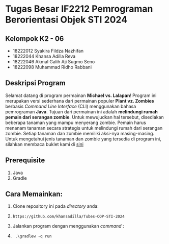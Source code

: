 # Tugas Besar IF2212 Pemrograman Berorientasi Objek STI 2024

## Kelompok K2 - 06

* 18222012 Syakira Fildza Nazhifan <br>
* 18222044 Khansa Adilla Reva <br>
* 18222046 Akmal Galih Aji Sugmo Seno <br>
* 18222098 Muhammad Ridho Rabbani <br>

## Deskripsi Program

Selamat datang di program permainan **Michael vs. Lalapan**! Program ini merupakan versi sederhana dari permainan populer **Plant vz. Zombies** berbasis *Command Line Interface* (CLI) menggunakan bahasa pemrograman **Java**. Tujuan dari permainan ini adalah **melindungi rumah pemain dari serangan zombie**. Untuk mewujudkan hal tersebut, disediakan beberapa tanaman yang mampu menyerang zombie. Pemain harus menanam tanaman secara strategis untuk melindungi rumah dari serangan zombie. Setiap tanaman dan zombie memiliki aksi-nya masing-masing. Untuk mengetahui jenis tanaman dan zombie yang tersedia di program ini, silahkan membaca buklet kami di [sini]()

## Prerequisite 
1. Java
2. Gradle

## Cara Memainkan:
1. Clone repository ini pada _directory_ anda:
2.     https://github.com/khansadilla/Tubes-OOP-STI-2024
    
3. Jalankan program dengan menggunakan _command_ :
4.      .\gradlew -q run
